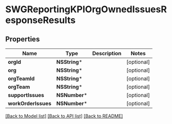 # SWGReportingKPIOrgOwnedIssuesResponseResults

## Properties
Name | Type | Description | Notes
------------ | ------------- | ------------- | -------------
**orgId** | **NSString*** |  | [optional] 
**org** | **NSString*** |  | [optional] 
**orgTeamId** | **NSString*** |  | [optional] 
**orgTeam** | **NSString*** |  | [optional] 
**supportIssues** | **NSNumber*** |  | [optional] 
**workOrderIssues** | **NSNumber*** |  | [optional] 

[[Back to Model list]](../README.md#documentation-for-models) [[Back to API list]](../README.md#documentation-for-api-endpoints) [[Back to README]](../README.md)


